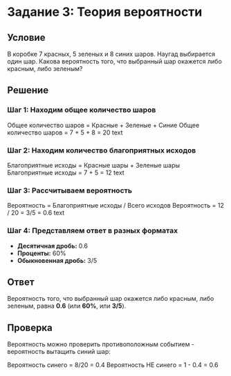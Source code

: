 # Задание 3: Теория вероятности

## Условие
В коробке 7 красных, 5 зеленых и 8 синих шаров. Наугад выбирается один шар. Какова вероятность того, что выбранный шар окажется либо красным, либо зеленым?

## Решение

### Шаг 1: Находим общее количество шаров

Общее количество шаров = Красные + Зеленые + Синие
Общее количество шаров = 7 + 5 + 8 = 20
text


### Шаг 2: Находим количество благоприятных исходов

Благоприятные исходы = Красные шары + Зеленые шары
Благоприятные исходы = 7 + 5 = 12
text


### Шаг 3: Рассчитываем вероятность

Вероятность = Благоприятные исходы / Всего исходов
Вероятность = 12 / 20 = 3/5 = 0.6
text


### Шаг 4: Представляем ответ в разных форматах
- **Десятичная дробь:** 0.6
- **Проценты:** 60%
- **Обыкновенная дробь:** 3/5

## Ответ
Вероятность того, что выбранный шар окажется либо красным, либо зеленым, равна **0.6** (или **60%**, или **3/5**).

## Проверка
Вероятность можно проверить противоположным событием - вероятность вытащить синий шар:

Вероятность синего = 8/20 = 0.4
Вероятность НЕ синего = 1 - 0.4 = 0.6 
